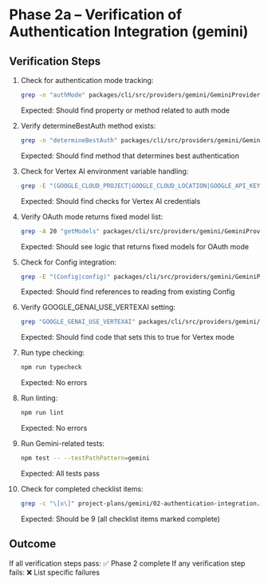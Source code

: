 # Phase 2a – Verification of Authentication Integration (gemini)

## Verification Steps

1. Check for authentication mode tracking:
   ```bash
   grep -n "authMode" packages/cli/src/providers/gemini/GeminiProvider.ts
   ```
   Expected: Should find property or method related to auth mode

2. Verify determineBestAuth method exists:
   ```bash
   grep -n "determineBestAuth" packages/cli/src/providers/gemini/GeminiProvider.ts
   ```
   Expected: Should find method that determines best authentication

3. Check for Vertex AI environment variable handling:
   ```bash
   grep -E "(GOOGLE_CLOUD_PROJECT|GOOGLE_CLOUD_LOCATION|GOOGLE_API_KEY)" packages/cli/src/providers/gemini/GeminiProvider.ts
   ```
   Expected: Should find checks for Vertex AI credentials

4. Verify OAuth mode returns fixed model list:
   ```bash
   grep -A 20 "getModels" packages/cli/src/providers/gemini/GeminiProvider.ts | grep -E "(gemini-2.5-pro|gemini-2.5-flash|authMode|oauth)"
   ```
   Expected: Should see logic that returns fixed models for OAuth mode

5. Check for Config integration:
   ```bash
   grep -E "(Config|config)" packages/cli/src/providers/gemini/GeminiProvider.ts
   ```
   Expected: Should find references to reading from existing Config

6. Verify GOOGLE_GENAI_USE_VERTEXAI setting:
   ```bash
   grep "GOOGLE_GENAI_USE_VERTEXAI" packages/cli/src/providers/gemini/GeminiProvider.ts
   ```
   Expected: Should find code that sets this to true for Vertex mode

7. Run type checking:
   ```bash
   npm run typecheck
   ```
   Expected: No errors

8. Run linting:
   ```bash
   npm run lint
   ```
   Expected: No errors

9. Run Gemini-related tests:
   ```bash
   npm test -- --testPathPattern=gemini
   ```
   Expected: All tests pass

10. Check for completed checklist items:
    ```bash
    grep -c "\[x\]" project-plans/gemini/02-authentication-integration.md
    ```
    Expected: Should be 9 (all checklist items marked complete)

## Outcome

If all verification steps pass: ✅ Phase 2 complete
If any verification step fails: ❌ List specific failures